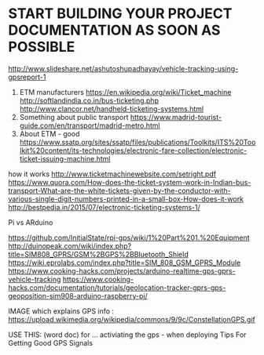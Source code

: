# START BUILDING YOUR PROJECT DOCUMENTATION AS SOON AS POSSIBLE
http://www.slideshare.net/ashutoshupadhayay/vehicle-tracking-using-gpsreport-1

1. ETM manufacturers
https://en.wikipedia.org/wiki/Ticket_machine
http://softlandindia.co.in/bus-ticketing.php
http://www.clancor.net/handheld-ticketing-systems.html
2. Something about public transport
https://www.madrid-tourist-guide.com/en/transport/madrid-metro.html
3. About ETM - good
https://www.ssatp.org/sites/ssatp/files/publications/Toolkits/ITS%20Toolkit%20content/its-technologies/electronic-fare-collection/electronic-ticket-issuing-machine.html

how it works
http://www.ticketmachinewebsite.com/setright.pdf
https://www.quora.com/How-does-the-ticket-system-work-in-Indian-bus-transport-What-are-the-white-tickets-given-by-the-conductor-with-various-single-digit-numbers-printed-in-a-small-box-How-does-it-work
http://bestpedia.in/2015/07/electronic-ticketing-systems-1/


Pi vs ARduino

https://github.com/InitialState/rpi-gps/wiki/1%20Part%201.%20Equipment
http://duinopeak.com/wiki/index.php?title=SIM808_GPRS/GSM%2BGPS%2BBluetooth_Shield
https://wiki.eprolabs.com/index.php?title=SIM_808_GSM_GPRS_Module
https://www.cooking-hacks.com/projects/arduino-realtime-gps-gprs-vehicle-tracking
https://www.cooking-hacks.com/documentation/tutorials/geolocation-tracker-gprs-gps-geoposition-sim908-arduino-raspberry-pi/

IMAGE which explains GPS info :
https://upload.wikimedia.org/wikipedia/commons/9/9c/ConstellationGPS.gif


USE THIS: (word doc)
for ... activiating the gps - when deploying 
Tips For Getting Good GPS Signals
